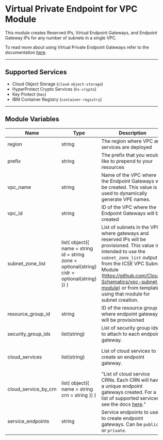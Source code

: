 # Virtual Private Endpoint for VPC Module

This module creates Reserved IPs, Virtual Endpoint Gateways, and Endpoint Gateway IPs for any number of subnets in a single VPC.


To read more about using Virtual Private Endpoint Gateways refer to the documentation [here](https://cloud.ibm.com/docs/vpc?topic=vpc-about-vpe).

---

## Supported Services

- Cloud Object Storage (`cloud-object-storage`)
- HyperProtect Crypto Services (`hs-crypto`)
- Key Protect (`kms`)
- IBM Container Registry (`container-registry`)

---

## Module Variables

Name                 | Type                                                                                          | Description                                                                                                                                                                                                                                                                                  | Sensitive | Default
-------------------- | --------------------------------------------------------------------------------------------- | -------------------------------------------------------------------------------------------------------------------------------------------------------------------------------------------------------------------------------------------------------------------------------------------- | --------- | -------------------------------
region               | string                                                                                        | The region where VPC and services are deployed                                                                                                                                                                                                                                               |           | 
prefix               | string                                                                                        | The prefix that you would like to prepend to your resources                                                                                                                                                                                                                                  |           | 
vpc_name             | string                                                                                        | Name of the VPC where the Endpoint Gateways will be created. This value is used to dynamically generate VPE names.                                                                                                                                                                           |           | 
vpc_id               | string                                                                                        | ID of the VPC where the Endpoint Gateways will be created                                                                                                                                                                                                                                    |           | 
subnet_zone_list     | list( object({ name = string id = string zone = optional(string) cidr = optional(string) }) ) | List of subnets in the VPC where gateways and reserved IPs will be provisioned. This value is intended to use the `subnet_zone_list` output from the ICSE VPC Subnet Module (https://github.com/Cloud-Schematics/vpc-subnet-module) or from templates using that module for subnet creation. |           | 
resource_group_id    | string                                                                                        | ID of the resource group where endpoint gateways will be provisioned                                                                                                                                                                                                                         |           | null
security_group_ids   | list(string)                                                                                  | List of security group ids to attach to each endpoint gateway.                                                                                                                                                                                                                               |           | null
cloud_services       | list(string)                                                                                  | List of cloud services to create an endpoint gateway.                                                                                                                                                                                                                                        |           | ["kms", "cloud-object-storage"]
cloud_service_by_crn | list( object({ name = string crn = string }) )                                                | "List of cloud service CRNs. Each CRN will have a unique endpoint gateways created. For a list of supported services, see the docs [here](https://cloud.ibm.com/docs/vpc?topic=vpc-vpe-supported-services)."                                                                                 |           | []
service_endpoints    | string                                                                                        | Service endpoints to use to create endpoint gateways. Can be `public`, or `private`.                                                                                                                                                                                                         |           | private
